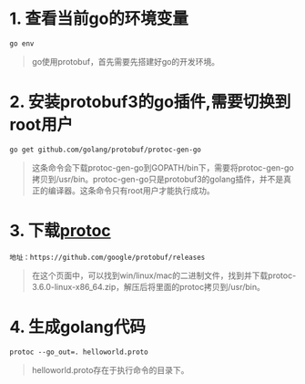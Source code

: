 # 1. 查看当前go的环境变量
```shell
go env
```
> go使用protobuf，首先需要先搭建好go的开发环境。

# 2. 安装protobuf3的go插件,需要切换到root用户
```shell
go get github.com/golang/protobuf/protoc-gen-go 
```
> 这条命令会下载protoc-gen-go到GOPATH/bin下，需要将protoc-gen-go拷贝到/usr/bin。protoc-gen-go只是protobuf3的golang插件，并不是真正的编译器。这条命令只有root用户才能执行成功。

# 3. 下载[protoc](https://github.com/google/protobuf/releases)
```shell
地址：https://github.com/google/protobuf/releases
```
>在这个页面中，可以找到win/linux/mac的二进制文件，找到并下载protoc-3.6.0-linux-x86_64.zip，解压后将里面的protoc拷贝到/usr/bin。

# 4. 生成golang代码
```shell
protoc --go_out=. helloworld.proto
```
>helloworld.proto存在于执行命令的目录下。

